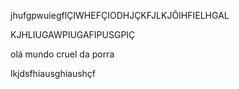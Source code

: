 jhufgpwuiegflÇIWHEFÇIODHJÇKFJLKJÕIHFIELHGAL

KJHLIUGAWPIUGAFIPUSGPIÇ

olá mundo cruel da porra

lkjdsfhiausghiaushçf